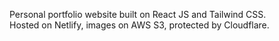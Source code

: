 Personal portfolio website built on React JS and Tailwind CSS.<br />
Hosted on Netlify, images on AWS S3, protected by Cloudflare.
